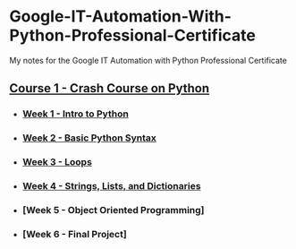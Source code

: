 # Google-IT-Automation-With-Python-Professional-Certificate
My notes for the Google IT Automation with Python Professional Certificate

## [Course 1 - Crash Course on Python](https://github.com/DotRawr1/Google-IT-Automation-With-Python-Professional-Certificate/tree/main/1%20-%20Crash%20Course%20on%20Python)
- ### [Week 1 - Intro to Python](https://github.com/DotRawr1/Google-IT-Automation-With-Python-Professional-Certificate/tree/main/1%20-%20Crash%20Course%20on%20Python/Week-1)
- ### [Week 2 - Basic Python Syntax](https://github.com/DotRawr1/Google-IT-Automation-With-Python-Professional-Certificate/tree/main/1%20-%20Crash%20Course%20on%20Python/Week-2)
- ### [Week 3 - Loops](https://github.com/DotRawr1/Google-IT-Automation-With-Python-Professional-Certificate/tree/main/1%20-%20Crash%20Course%20on%20Python/Week-3)
- ### [Week 4 - Strings, Lists, and Dictionaries](https://github.com/DotRawr1/Google-IT-Automation-With-Python-Professional-Certificate/tree/main/1%20-%20Crash%20Course%20on%20Python/Week-4)
- ### [Week 5 - Object Oriented Programming]
- ### [Week 6 - Final Project]